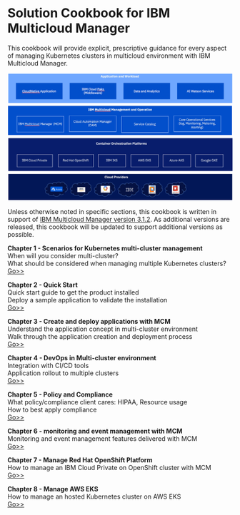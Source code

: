 # Solution Cookbook for IBM Multicloud Manager

This cookbook will provide explicit, prescriptive guidance for every aspect of managing Kubernetes clusters in multicloud environment with IBM Multicloud Manager.

![MCM Overview](images/mcm_overview.png?raw=true)

Unless otherwise noted in specific sections, this cookbook is written in support of [IBM Multicloud Manager version 3.1.2]().  As additional versions are released, this cookbook will be updated to support additional versions as possible.

**Chapter 1 - Scenarios for Kubernetes multi-cluster management**   
When will you consider multi-cluster?   
What should be considered when managing multiple Kubernetes clusters?   
[Go>>](multicloud_scenarios.md)

**Chapter 2 - Quick Start**   
Quick start guide to get the product installed   
Deploy a sample application to validate the installation   
[Go>>](quickstart.md)

<!--
**Chapter 3 - Architecting Multi-cluster management solution**   
Understand the key components of MCM   
MCM typical topologies   
key architectural decisions   
[Go>>](solutionarchitecture.md)
-->

**Chapter 3 - Create and deploy applications with MCM**   
Understand the application concept in multi-cluster environment   
Walk through the application creation and deployment process   
[Go>>](mcm-applications.md)

**Chapter 4 - DevOps in Multi-cluster environment**   
Integration with CI/CD tools   
Application rollout to multiple clusters   
[Go>>](mcm-devops.md)

**Chapter 5 - Policy and Compliance**   
What policy/compliance client cares: HIPAA, Resource usage   
How to best apply compliance   
[Go>>](policy.md)

<!--
**Chapter 7 - Manage VMs with CAM**   
How to manage VMs   
How to automate the Kubernetes cluster automation   
What can you do with Terraform   
[Go>>](cam-integration.md)
-->

<!--
**Chapter 8 - MCM Day 2 Operation**   
Logging    
Monitoring   
Event management   
[Go>>](day2operation.md)
-->

**Chapter 6 - monitoring and event management with MCM**   
Monitoring and event management features delivered with MCM   
[Go>>](mcm-monitoring-event-management.md)   

**Chapter 7 - Manage Red Hat OpenShift Platform**   
How to manage an IBM Cloud Private on OpenShift cluster with MCM   
[Go>>](mcm-openshift.md)   

**Chapter 8 - Manage AWS EKS**   
How to manage an hosted Kubernetes cluster on AWS EKS   
[Go>>](mcm-eks.md)

<!--
**Chapter 10-3 - Manage Azure AKS**   
How to manage an hosted Kubernetes cluster on Azure AKS   
[Go>>](mcm-aks.md)
-->